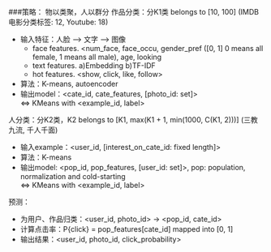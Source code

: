 ###策略：
物以类聚，人以群分
作品分类：分K1类 belongs to [10, 100] (IMDB电影分类标签: 12, Youtube: 18)
- 输入特征：人脸 --> 文字 --> 图像
    - face features. <num_face, face_occu, gender_pref ([0, 1] 0 means all female, 1 means all male), age, looking
    - text features. a)Embedding b)TF-IDF
    - hot features. <show, click, like, follow>    
- 算法：K-means, autoencoder
- 输出model：<cate_id, cate_features, [photo_id: set]>  
<=> KMeans with <example_id, label> 

人分类：分K2类，K2  belongs to [K1, max(K1 + 1, min(1000, C(K1, 2)))] (三教九流, 千人千面)
- 输入example：<user_id, [interest_on_cate_id: fixed length]>
- 算法：K-means
- 输出model: <pop_id, pop_features, [user_id: set]>, pop: population, normalization and cold-starting  
<=> KMeans with <example_id, label> 

预测：
- 为用户、作品归类：<user_id, photo_id> -> <pop_id, cate_id>
- 计算点击率：P{click} = pop_features[cate_id] mapped into [0, 1]
- 输出结果：<user_id, photo_id, click_probability>
